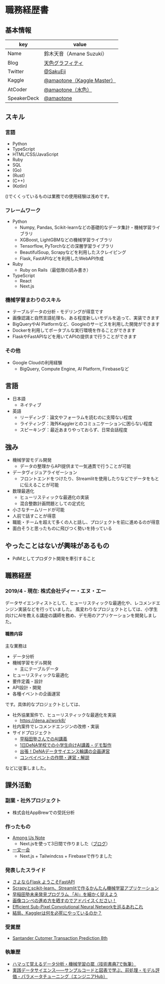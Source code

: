 # 職務経歴書

## 基本情報

|key|value|
|---|-----|
|Name|鈴木天音（Amane Suzuki）|
|Blog|[天色グラフィティ](https://amalog.hateblo.jp)|
|Twitter|[@SakuEji](https://twitter.com/SakuEji)|
|Kaggle|[@amaotone（Kaggle Master）](https://kaggle.com/amaotone)|
|AtCoder|[@amaotone（水色）](https://atcoder.jp/users/amaotone)
|SpeakerDeck|[@amaotone](https://speakerdeck.com/amaotone)|

## スキル
### 言語

- Python
- TypeScript
- HTML/CSS/JavaScript
- Ruby
- SQL
- (Go)
- (Rust)
- (C++)
- (Kotlin)

()でくくっているものは業務での使用経験は浅めです。

### フレームワーク

- Python
  - Numpy, Pandas, Scikit-learnなどの基礎的なデータ集計・機械学習ライブラリ
  - XGBoost, LightGBMなどの機械学習ライブラリ
  - Tensorflow, PyTorchなどの深層学習ライブラリ
  - BeautifulSoup, Scrapyなどを利用したスクレイピング
  - Flask, FastAPIなどを利用したWebAPI作成
- Ruby
  - Ruby on Rails（最低限の読み書き）
- TypeScript
  - React
  - Next.js

### 機械学習まわりのスキル

- テーブルデータの分析・モデリングが得意です
- 画像認識と自然言語処理も、ある程度新しいモデルを追って、実装できます
- BigQueryやAI Platformなど、Googleのサービスを利用した開発ができます
- Dockerを利用してポータブルな実行環境を作ることができます
- FlaskやFastAPIなどを用いてAPIの提供まで行うことができます

### その他

- Google Cloudの利用経験
  - BigQuery, Compute Engine, AI Platform, Firebaseなど

## 言語

- 日本語
  - ネイティブ
- 英語
  - リーディング：論文やフォーラムを読むのに支障ない程度
  - ライティング：海外Kagglerとのコミュニケーションに困らない程度
  - スピーキング：最近あまりやっておらず、日常会話程度

## 強み

- 機械学習モデル開発
  - データの整理からAPI提供まで一気通貫で行うことが可能
- データヴィジュアライゼーション
  - フロントエンドをつけたり、Streamlitを使用したりなどでデータをもとに伝えることが可能
- 数理最適化
  - ヒューリスティックな最適化の実装
  - 混合整数計画問題としての定式化
- 小さなチームリードが可能
- 人前で話すことが得意
- 職能・チームを超えて多くの人と話し、プロジェクトを前に進めるのが得意
- 面白そうと思ったものに飛びつく勢いを持っている

## やったことはないが興味があるもの

- PdMとしてプロダクト開発を牽引すること

## 職務経歴

### 2019/4 - 現在: 株式会社ディー・エヌ・エー

データサイエンティストとして、ヒューリスティックな最適化や、レコメンドエンジン実装などを行っていました。
風変わりなプロジェクトとしては、小学生向けにAIを教える講座の講師を務め、デモ用のアプリケーションを開発しました。

#### 職務内容

主な業務は

- データ分析
- 機械学習モデル開発
  - 主にテーブルデータ
- ヒューリスティックな最適化
- 要件定義・設計
- API設計・開発
- 各種イベントの企画運営

です。具体的なプロジェクトとしては、

- 社外協業案件で、ヒューリスティックな最適化を実装
  - https://dena.ai/work8/
- 社内案件でレコメンドエンジンの改修・実装
- サイドプロジェクト
  - [早稲田塾さんでのAI講義](https://twitter.com/wasedajuku1979/status/1295299970170384384?s=20)
  - [1日DeNA学校での小学生向けAI講義・デモ製作](https://dena.ai/news/201912-dena-1day-school/)
  - [出張！DeNAデータサイエンス輪講の企画運営](https://www.youtube.com/watch?v=c4n7_fWLALs)
  - [コンペイベントの作問・運営・解説](https://dena-ai.connpass.com/event/195490/)

などに従事しました。

## 課外活動

### 副業・社外プロジェクト

- 株式会社AppBrewでの受託分析

### 作ったもの

- [Among Us Note](https://aunote.site)
  - Next.jsを使って3日間で作りました（[ブログ](https://amalog.hateblo.jp/entry/among-us-note-dev)）
- [一文一会](https://ichibunichie.com)
  - Next.js + Tailwindcss + Firebaseで作りました

### 発表したスライド

- [さよならFlask ようこそFastAPI](https://speakerdeck.com/amaotone/goodbye-flask-welcome-fastapi)
- [Scrapyとscikit-learn、Streamlitで作るかんたん機械学習アプリケーション](https://speakerdeck.com/amaotone/making-ml-app-with-scrapy-scikit-learn-and-streamlit)
- [早稲田塾未来発見プログラム 「AI」を細かく捉えよう](https://speakerdeck.com/amaotone/wasedajuku-super-ai-program)
- [画像コンペの進め方を晒すのでアドバイスください！](https://speakerdeck.com/amaotone/my-pipeline-for-image-competitions)
- [Efficient Sub-Pixel Convolutional Neural Networkを巡るあれこれ](https://speakerdeck.com/amaotone/sub-pixel-convolution)
- [結局、Kagglerは何を必死にやっているのか？](https://speakerdeck.com/amaotone/what-is-kaggle)

### 受賞歴

- [Santander Cutomer Transaction Prediction 8th](https://www.kaggle.com/c/santander-customer-transaction-prediction)

### 執筆歴

- [ハマって覚えるデータ分析・機械学習の罠（技術書典7で執筆）](https://booth.pm/ja/items/1573436)
- [実践データサイエンス――サンプルコードと図表で学ぶ、前処理・モデル評価・パラメータチューニング（エンジニアHub）](https://eh-career.com/engineerhub/entry/2019/09/10/103000)
